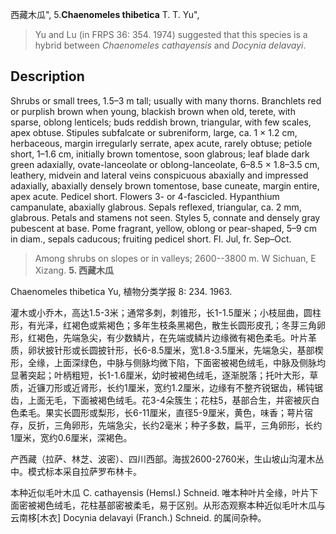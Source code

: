 西藏木瓜",
5.**Chaenomeles thibetica** T. T. Yu",

> Yu and Lu (in FRPS 36: 354. 1974) suggested that this species is a hybrid between *Chaenomeles cathayensis* and *Docynia delavayi*.

## Description
Shrubs or small trees, 1.5–3 m tall; usually with many thorns. Branchlets red or purplish brown when young, blackish brown when old, terete, with sparse, oblong lenticels; buds reddish brown, triangular, with few scales, apex obtuse. Stipules subfalcate or subreniform, large, ca. 1 × 1.2 cm, herbaceous, margin irregularly serrate, apex acute, rarely obtuse; petiole short, 1–1.6 cm, initially brown tomentose, soon glabrous; leaf blade dark green adaxially, ovate-lanceolate or oblong-lanceolate, 6–8.5 × 1.8–3.5 cm, leathery, midvein and lateral veins conspicuous abaxially and impressed adaxially, abaxially densely brown tomentose, base cuneate, margin entire, apex acute. Pedicel short. Flowers 3- or 4-fascicled. Hypanthium campanulate, abaxially glabrous. Sepals reflexed, triangular, ca. 2 mm, glabrous. Petals and stamens not seen. Styles 5, connate and densely gray pubescent at base. Pome fragrant, yellow, oblong or pear-shaped, 5–9 cm in diam., sepals caducous; fruiting pedicel short. Fl. Jul, fr. Sep–Oct.

> Among shrubs on slopes or in valleys; 2600--3800 m. W Sichuan, E Xizang.
**5. 西藏木瓜**

Chaenomeles thibetica Yu, 植物分类学报 8: 234. 1963.

灌木或小乔木，高达1.5-3米；通常多刺，刺锥形，长1-1.5厘米；小枝屈曲，圆柱形，有光泽，红褐色或紫褐色；多年生枝条黑褐色，散生长圆形皮孔；冬芽三角卵形，红褐色，先端急尖，有少数鳞片，在先端或鳞片边缘微有褐色柔毛。叶片革质，卵状披针形或长圆披针形，长6-8.5厘米，宽1.8-3.5厘米，先端急尖，基部楔形，全缘，上面深绿色，中脉与侧脉均微下陷，下面密被褐色绒毛，中脉及侧脉均显著突起；叶柄粗短，长1-1.6厘米，幼时被褐色绒毛，逐渐脱落；托叶大形，草质，近镰刀形或近肾形，长约1厘米，宽约1.2厘米，边缘有不整齐锐锯齿，稀钝锯齿，上面无毛，下面被褐色绒毛。花3-4朵簇生；花柱5，基部合生，并密被灰白色柔毛。果实长圆形或梨形，长6-11厘米，直径5-9厘米，黄色，味香；萼片宿存，反折，三角卵形，先端急尖，长约2毫米；种子多数，扁平，三角卵形，长约1厘米，宽约0.6厘米，深褐色。

产西藏（拉萨、林芝、波密）、四川西部。海拔2600-2760米，生山坡山沟灌木丛中。模式标本采自拉萨罗布林卡。

本种近似毛叶木瓜 C. cathayensis (Hemsl.) Schneid. 唯本种叶片全缘，叶片下面密被褐色绒毛，花柱基部密被柔毛，易于区别。从形态观察本种近似毛叶木瓜与云南栘[木衣] Docynia delavayi (Franch.) Schneid. 的属间杂种。
